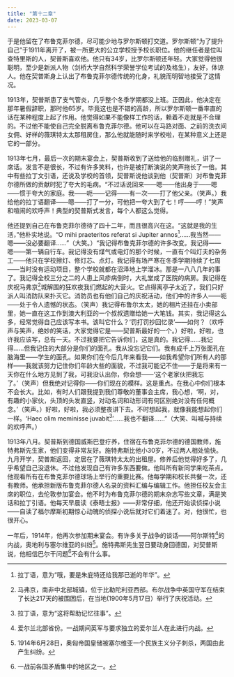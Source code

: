 ```yaml
---
title: "第十二章"
date: 2023-03-07
---
```

于是他留在了布鲁克菲尔德，尽可能少地与罗尔斯顿打交道。罗尔斯顿“为了提升自己”于1911年离开了，被一所更大的公立学校授予校长职位。他的继任者是位叫查特里斯的人，契普斯喜欢他。他只有34岁，比罗尔斯顿还年轻。大家觉得他很聪明，至少是新派人物（剑桥大学自然科学荣誉学位考试的及格生），友好，体谅人。他在契普斯身上认出了布鲁克菲尔德传统的化身，礼貌而明智地接受了这情况。

1913年，契普斯患了支气管炎，几乎整个冬季学期都没上班。正因此，他决定在那年暑假辞职，那时他65岁。毕竟这也是不错的高龄，所以罗尔斯顿一番率直的话在某种程度上起了作用。他觉得如果不能像样工作的话，赖着不走就是不合理的。不过他不能使自己完全脱离布鲁克菲尔德。他可以在马路对面、之前的洗衣间女佣、好样的薇琪特太太那租房住，那么他就能随时来学校啦，在某种意义上还是它的一部分。

1913年七月，最后一次的期末宴会上，契普斯收到了送给他的临别赠礼，讲了一席话。发言不是很长，不过有许多笑料，也许是被打断演说的笑声拖长了一倍。其中有些拉丁文引语，还说及学校的首领，契普斯说他谈到他（契普斯）对布鲁克菲尔德所做的贡献时犯了夸大的毛病。“不过话说回来——嗯——他出身于——嗯——惯于夸大的家庭。我——呃——记得——有一次——打了他父亲。（笑声。）我给他的拉丁语翻译——嗯——打了一分，可他把一夸大到了七！哼——哼！”笑声和喧闹的欢呼声！典型的契普斯式发言，每个人都这么觉得。

他还提到自己在布鲁克菲尔德待了四十二年，而且很高兴在这。“这就是我的生活，”他朴实地说。“O mihi praeteritos referat si Jupiter annos[^1]……我当然——嗯——没必要翻译……”（大笑。）“我记得布鲁克菲尔德的许多改变。我记得——嗯——第一辆自行车。我记得没有煤气或电灯的那个时候，一直有个叫灯夫的杂务工——他只在学校擦灯、修灯芯、点灯。我记得有场严寒在冬季学期持续了七周——当时没有运动项目，整个学校就都在沼泽地上学溜冰。那是一八八几年的事了。我记得全校三分之二的人患上风疹病倒时，大礼堂成了医院的病房。我记得在庆祝马弗京[^2]城解围的狂欢夜我们燃起的大营火。它点得离亭子太近了，我们只好派人叫消防队来扑灭它。消防员也有他们自己的庆祝活动，他们中的许多人——呃——处于令人遗憾的状态。（笑声）我记得布鲁尔太太，她的相片还挂在小卖部里，她一直在这工作到澳大利亚的一个叔叔遗赠给她一大笔钱。其实，我记得这么多，经常觉得自己应该写本书。该叫它什么？‘罚打罚抄回忆录’——如何？（欢呼声与笑声，绝妙的笑话，大家觉得它是——契普斯最好的一个。）好啦，好啦，也许我应该写，总有一天。不过我要把它告诉你们，这是真的。我记得……我记得……但我记住的大部分是你们的面孔。我从没忘记它们。我有成千上万张面孔在脑海里——学生的面孔。如果你们在今后几年来看我——如我希望你们所有人的那样——我就该努力记住你们年龄大些的面貌，不过我可能记不住——于是将来有一天你在什么地方见到了我，可我没认出你，你会想——‘这个老家伙把我忘了。’（笑声）但我绝对记得你——你们现在的模样。这是重点。在我心中你们根本不会长大。比如，有时人们跟我提到我们尊敬的董事会主席，我心想，‘啊，对，有趣的小家伙，头顶的头发直竖，对动名词和动形词有何区别绝对没有任何概念。’（笑声。）好啦，好啦，我必须整夜讲下去。不时想起我，就像我能想起你们一样。‘Haec olim meminisse juvabit[^3]’……我也不翻译……”（大笑、叫喊与持续的欢呼声。）

1913年八月。契普斯到德国威斯巴登疗养，住宿在布鲁克菲尔德的德国教师，施特弗斯先生家，他们变得非常友好。施特弗斯比他小30岁，不过两人相处愉快。九月开学，契普斯返回，定居在了薇琪特太太的出租屋。修养后他觉得好多了，几乎希望自己没退休。不过他发现自己有许多东西要做。他叫所有新同学来吃茶点。他观看所有在布鲁克菲尔德球场上举行的重要比赛。他每学期和校长共餐一次，还有教师。他承担新版布鲁克菲尔德人名录的资料汇编与编辑工作。他担任校友会主席的职位，去伦敦参加宴会。他不时为布鲁克菲尔德的期末杂志写些文章，满是笑话和拉丁引语。他每天早晨读《泰晤士报》——非常仔细，他还开始读侦探小说——自读了福尔摩斯初期惊心动魄的侦探小说后就对它们着迷了。对，他很忙，也很开心。

一年后，1914年，他再次参加期末宴会。有许多关于战争的谈话——阿尔斯特[^4]的内战，奥地利与塞尔维亚的纠纷[^5]。施特弗斯先生翌日要动身回德国，对契普斯说，他相信巴尔干问题[^6]不会有什么事。

[^1]: 拉丁语，意为“哦，要是朱庇特还给我那已逝的年华”。
[^2]: 马弗京，南非中北部城镇，位于比勒陀利亚西部。布尔战争中英国守军在结束了长达217天的被围困后，在当地(1900年5月17日）举行了庆祝活动。
[^3]: 拉丁语，意为“这将帮助记忆往事”。
[^4]: 爱尔兰北部省份。一战期间英军与要求独立的爱尔兰人在此进行内战。
[^5]: 1914年6月28日，奥匈帝国皇储被塞尔维亚一个民族主义分子刺杀，两国由此产生纠纷。
[^6]: 一战前各国矛盾集中的地区之一。
